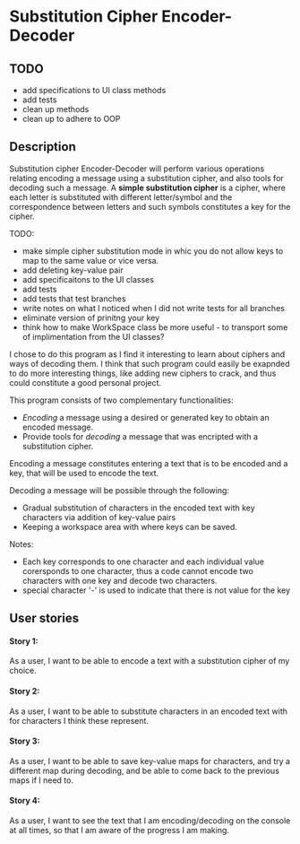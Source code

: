 # Substitution Cipher Encoder-Decoder

## TODO
* add specifications to UI class methods
* add tests 
* clean up methods
* clean up to adhere to OOP

## Description

Substitution cipher Encoder-Decoder will perform various operations relating
encoding a message using a substitution cipher, and also tools for decoding 
such a message. A **simple substitution cipher** is a cipher, where each letter is 
substituted with different letter/symbol and the correspondence between 
letters and such symbols constitutes a key for the cipher. 


TODO:
 
* make simple cipher substitution mode in whic you do not allow keys to map to the same value or vice versa. 
* add deleting key-value pair
* add specificaitons to the UI classes
* add tests 
* add tests that test branches 
* write notes on what I noticed when I did not write tests for all branches 
* eliminate version of prinitng your key
* think how to make WorkSpace class be more useful - to transport some of implimentation from the UI classes? 


I chose to do this program as I find it interesting to learn about ciphers and ways of decoding them. 
I think that  such program could easily be exapnded to do more interesting things, like adding new 
ciphers to crack, and thus could constitute a good personal project. 

This program consists of two complementary functionalities: 
* _Encoding_ a message using a desired or generated key to obtain an encoded 
message. 
* Provide tools for _decoding_ a message that was encripted with a substitution cipher.

Encoding a message constitutes entering a text that is to be encoded and a key, that will be 
used to encode the text. 

Decoding a message will be possible through the following: 
* Gradual substitution of characters in the encoded text with key characters via addition of key-value pairs
* Keeping a workspace area with where keys can be saved. 


Notes: 
* Each key corresponds to one character and each individual value corersponds to one character,
thus a code cannot encode two characters with one key and decode two characters.
* special character '-' is used to indicate that there is not value for the key 

## User stories 

#### Story 1: 
As a user, I want to be able to encode a text with a substitution cipher of my choice.  

#### Story 2: 
As a user, I want to be able to substitute characters in an encoded text with for characters I think these 
represent. 

#### Story 3: 
As a user, I want to be able to save key-value maps for characters, and try a different map during decoding,
and be able to come back to the previous maps if I need to.

#### Story 4: 
As a user, I want to see the text that I am encoding/decoding on the console at all times, so that I am 
aware of the progress I am making.


